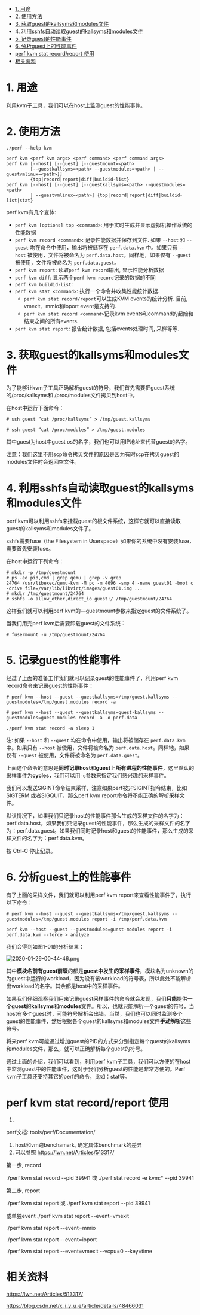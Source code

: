 
<!-- @import "[TOC]" {cmd="toc" depthFrom=1 depthTo=6 orderedList=false} -->

<!-- code_chunk_output -->

- [1. 用途](#1-用途)
- [2. 使用方法](#2-使用方法)
- [3. 获取guest的kallsyms和modules文件](#3-获取guest的kallsyms和modules文件)
- [4. 利用sshfs自动读取guest的kallsyms和modules文件](#4-利用sshfs自动读取guest的kallsyms和modules文件)
- [5. 记录guest的性能事件](#5-记录guest的性能事件)
- [6. 分析guest上的性能事件](#6-分析guest上的性能事件)
- [perf kvm stat record/report 使用](#perf-kvm-stat-recordreport-使用)
- [相关资料](#相关资料)

<!-- /code_chunk_output -->

# 1. 用途

利用kvm子工具，我们可以在host上监测guest的性能事件。

# 2. 使用方法

```
./perf --help kvm
```

```
perf kvm <perf kvm args> <perf command> <perf command args>
perf kvm [--host] [--guest] [--guestmount=<path>
         [--guestkallsyms=<path> --guestmodules=<path> | --guestvmlinux=<path>]]
         {top|record|report|diff|buildid-list}
perf kvm [--host] [--guest] [--guestkallsyms=<path> --guestmodules=<path>
         | --guestvmlinux=<path>] {top|record|report|diff|buildid-list|stat}
```

perf kvm有几个变体:

* `perf kvm [options] top <command>`: 用于实时生成并显示虚拟机操作系统的性能数据
* `perf kvm record <command>`: 记录性能数据并保存到文件. 如果 `--host` 和 `--guest` 均在命令中使用，输出将被储存在 `perf.data.kvm` 中。如果只有 `--host` 被使用，文件将被命名为 `perf.data.host`。同样地，如果仅有 `--guest` 被使用，文件将被命名为 `perf.data.guest`。
* `perf kvm report`: 读取`perf kvm record`输出, 显示性能分析数据
* `perf kvm diff`: 显示两个`perf kvm record`记录的数据的不同
* `perf kvm buildid-list`:
* `perf kvm stat <command>`: 执行一个命令并收集性能统计数据.
    - `perf kvm stat record/report`可以生成KVM events的统计分析. 目前, vmexit、mmio和ioport event是支持的.
    - `perf kvm stat record <command>`记录kvm events和command的起始和结束之间的所有events.
* `perf kvm stat report`: 报告统计数据, 包括events处理时间, 采样等等.


# 3. 获取guest的kallsyms和modules文件

为了能够让kvm子工具正确解析guest的符号，我们首先需要把guest系统的/proc/kallsyms和 /proc/modules文件拷贝到host中。

在host中运行下面命令：

```
# ssh guest “cat /proc/kallsyms” > /tmp/guest.kallsyms

# ssh guest “cat /proc/modules” > /tmp/guest.modules
```

其中guest为host中guest os的名字，我们也可以用IP地址来代替guest的名字。

注意：我们这里不用scp命令拷贝文件的原因是因为有时scp在拷贝guest的modules文件时会返回空文件。

# 4. 利用sshfs自动读取guest的kallsyms和modules文件

perf kvm可以利用sshfs来挂载guest的根文件系统，这样它就可以直接读取guest的kallsyms和modules文件了。

sshfs需要fuse（the Filesystem in Userspace）如果你的系统中没有安装fuse，需要首先安装fuse。

在host中运行下列命令：

```
# mkdir -p /tmp/guestmount
# ps -eo pid,cmd | grep qemu | grep -v grep
24764 /usr/libexec/qemu-kvm -M pc -m 4096 -smp 4 -name guest01 -boot c -drive file=/var/lib/libvirt/images/guest01.img ...
# mkdir /tmp/guestmount/24764
# sshfs -o allow_other,direct_io guest:/ /tmp/guestmount/24764
```

这样我们就可以利用perf kvm的—guestmount参数来指定guest的文件系统了。

当我们用完perf kvm后需要卸载guest的文件系统：

```
# fusermount -u /tmp/guestmount/24764
```

# 5. 记录guest的性能事件

经过了上面的准备工作我们就可以记录guest的性能事件了，利用perf kvm record命令来记录guest的性能事件：

```
# perf kvm --host --guest --guestkallsyms=/tmp/guest.kallsyms --guestmodules=/tmp/guest.modules record -a
```

```
# perf kvm --host --guest --guestkallsyms=guest-kallsyms --guestmodules=guest-modules record -a -o perf.data
```

```
./perf kvm stat record -a sleep 1
```

注: 如果 `--host` 和 `--guest` 均在命令中使用，输出将被储存在 `perf.data.kvm` 中。如果只有 `--host` 被使用，文件将被命名为 `perf.data.host`。同样地，如果仅有 `--guest` 被使用，文件将被命名为 `perf.data.guest`。

上面这个命令的意思是**同时记录host**和**guest**上**所有进程的性能事件**，这里默认的采样事件为**cycles**，我们可以用`-e`参数来指定我们感兴趣的采样事件。

我们可以发送SIGINT命令结束采样，注意如果perf被非SIGINT指令结束，比如SIGTERM 或者SIGQUIT，那么perf kvm report命令将不能正确的解析采样文件。

默认情况下，如果我们只记录host的性能事件那么生成的采样文件的名字为：perf.data.host，如果我们只记录guest的性能事件，那么生成的采样文件的名字为：perf.data.guest。如果我们同时记录host和guest的性能事件，那么生成的采样文件的名字为：perf.data.kvm。

按 Ctrl-C 停止纪录。

# 6. 分析guest上的性能事件

有了上面的采样文件，我们就可以利用perf kvm report来查看性能事件了，执行以下命令：

```
# perf kvm --host --guest --guestkallsyms=/tmp/guest.kallsyms --guestmodules=/tmp/guest.modules report -i /tmp/perf.data.kvm
```

```
perf kvm --host --guest --guestmodules=guest-modules report -i perf.data.kvm --force > analyze
```

我们会得到如图1-01的分析结果：

![2020-01-29-00-44-46.png](./images/2020-01-29-00-44-46.png)

其中**模块名前有guest前缀**的都是**guest中发生的采样事件**，模块名为unknown的为guest中运行的workload，因为没有该workload的符号表，所以此处不能解析出workload的名字。其余都是host中的采样事件。

如果我们仔细观察我们用来记录guest采样事件的命令就会发现，我们**只能**提供**一个guest**的**kallsyms**和**modules**文件。所以，也就只能解析一个guest的符号，当host有多个guest时，可能符号解析会出错。当然，我们也可以同时监测多个guest的性能事件，然后根据各个guest的kallsyms和modules文件**手动解析**这些符号。

将来perf kvm可能通过增加guest的PID的方式来分别指定每个guest的kallsyms和modules文件，那么，就可以正确解析每个guest的符号。

通过上面的介绍，我们可以看到，利用perf kvm子工具，我们可以方便的在host中监测guest中的性能事件，这对于我们分析guest的性能是非常方便的。Perf kvm子工具还支持其它的perf的命令，比如：stat等。


# perf kvm stat record/report 使用

1. 


perf文档: 
tools/perf/Documentation/


1. host和vm跑benchamark, 确定具体benchmark的差异
2. 可以参照 https://lwn.net/Articles/513317/

第一步, record

./perf kvm stat record --pid 39941
或
./perf stat record -e kvm:* --pid 39941

第二步, report

./perf kvm stat report
或
./perf kvm stat report --pid 39941

或单独event
./perf kvm stat report --event=vmexit

./perf kvm stat report --event=mmio

./perf kvm stat report --event=ioport

./perf kvm stat report --event=vmexit --vcpu=0 --key=time


# 相关资料

https://lwn.net/Articles/513317/



https://blog.csdn.net/x_i_y_u_e/article/details/48466031
